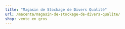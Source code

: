 ```yaml
---
title: "Magasin de Stockage de Divers Qualité"
url: /macenta/magasin-de-stockage-de-divers-qualite/
shop: vente en gros
---
```

